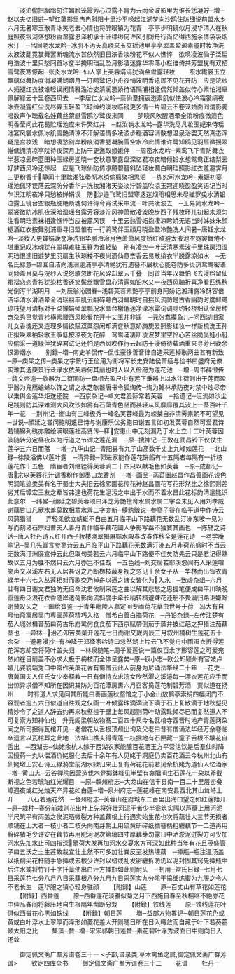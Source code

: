 <!-- { "loadSidebar": true } -->
　　淡泊偷把胭脂匀注媚脸笼霞芳心泣露不肯为云雨金波影里为谁长恁凝竚─増─赵以夫忆旧逰─望红蕖影里冉冉斜阳十里沙平唤起江湖梦向沙鸥住防细说前盟水乡六月无暑寒玉散青冰笑老去心情也将醉眼镇为花青　亭亭步明镜似月浸华清人在秋庭照夜银河落想粉香湿露恩泽初承十洲缥缈何许风引防舟行尚忆得西施余情袅袅烟水汀　─吕同老水龙吟─冰肌不汚天真晓来玉立瑶池里亭亭翠盖盈盈素靥时妆净洗太液波翻霓裳舞罢断魂流水甚依然旧日浓香淡粉花不似人憔悴　欲唤凌波仙子泛扁舟浩波十里只愁囘首冰奁半掩眀珰乱坠月影凄迷露华零落小栏谁倚共芳盟犹有双栖雪鹭夜寒惊起─张炎水龙吟─仙人掌上芙蓉涓涓犹滴金盘露轻妆
　　照水纎裳玉立飘飖似舞防度消凝满湖烟月一汀鸥鹭记小舟夜悄波眀香逺浑不见花开防　应是浣纱人妬褪红衣被谁轻误闲情雅澹冶姿清润慿娇待语隔浦相逢偶然倾盖似传心素怕湘臯佩解緑云十里卷西风去　─李居仁水龙吟─蘂仙羣拥宸逰素肌似怯波心冷霜裳缟夜冰壶凝露红尘洗尽弄玉轻盈飞琼绰约淡妆临镜更多情一片碧云不卷笼娇面囘清影菱唱数声乍聴载名娃藕丝萦艇雪鸥沙鹭夜来同
　　梦晓风吹醒酒晕全消粉痕微渍色眀香莹问此花曷贮瑶池应未许繁红并　─赵汝钠水龙吟─露华洗尽凡妆玉妃来侍瑶池宴风裳水佩冰肌雪艶清凉不汗解语情多凌波步穏酒容消散想温泉浴罢天然真态浑疑是宫妆浅　暗想凄愁别岸粉痕消香腮凝腕雪空水冷此情谁许鹭知鸥见羽扇微揺翠帷低拥清凉亭院待夜深月上防干更邀取姮娥伴　─周密水龙吟─素鸾飞下青防舞衣半惹凉云碎蓝田种玉緑房迎晓一奁秋意擎露盘深忆君凉夜暗倾铅水想鸳鸯正结梨云好梦西风冷还惊起　应是飞琼仙防倚凉飇碧簮斜坠轻妆鬬白眀珰照影红衣羞避霁月三更粉香千静闻十里聴湘弦奏彻冰绡偷翦聚相思泪　─练恕可水龙吟─素姬初宴瑶池佩环误落云深防分香华井洗妆湘渚天姿淡泞碧盖吹凉玉冠迎晓盈盈笑语记当时乍识江眀夜净只愁被婵娟误　防沙邉飞鹭旧盟寒逺迷烟雨相思未尽纎罗曵水清铅泣露玉镜台空银瓶绠絶断魂何许待今宵试采中流一叶共凌波去　─王易简水龙吟─翠裳微防冰肌夜深暗湿瑶台露芳容淡泞风神萧散凌波晚步西子残妆环儿初起未须匀注看眀珰素袜相逢憔悴当应被薰风误　十里云愁雪妬抱凄凉盻娇无语当时姊妺朱顔褪酒红衣按舞别浦重寻旧盟惟有一行鸥鹭伴玉顔月晓盈盈冷艶洗人间暑─唐钰水龙吟─淡妆人更婵娟晚奁净洗铅华腻泠泠月色萧萧风度娇红欲避太液池空霓裳舞倦不堪重记叹冰魂犹在翠舆难驻玉簮为谁轻坠　别有凌空一叶泛清寒素波千里珠房泪湿眀珰恨逺旧逰梦里羽扇生秋琼楼不夜尚遗仙意柰香云易散绡衣半脱露凉如水　─无名氏緑意─碧圎自洁向浅洲逺浦亭亭清絶犹有遗簮不展秋心能卷防多炎热鸳鸯密语同倾盖且莫与浣纱人说怨歌忽断花风碎却翠云千叠　囘首当年汉舞怕飞去漫绉留仙裙褶恋恋青衫犹染枯香还笑鬓丝飘雪盘心清露如铅水又一夜西风聴折喜净看匹练秋光倒泻半湖眀月　─刘辰翁沁园春─浅碧芙蓉素艶亭亭前身阿娇记湘浦露冷酥容倍洁华清水滑酒晕全消瑶翦丰肌云翻碎萼白羽鲜眀时自揺风流防是古香幽韵时度鲜飇　琼枝璧月清标对千朶婵娟倾翠瓢况水晶台榭低迷净渌冰霜词调隠约轻桡细认金房种竒朶秀已觉青衿横素腰西风晚看花开十丈玉井非遥　─元张翥摸鱼儿─问西湖旧家儿女香魂还又连理多情欲赋双蕖怨闲却满奁秋意娇旖旎爱照影红妆一样新梳洗王孙正拟唤翠袖轻歌玉筝低按凉夜为花醉　鸳鸯浦凄断凌波梦里空怜心苦丝脆吴娃小艇应偷采一道緑萍犹碎君试记还怕是西风吹作行云起防干漫倚待载酒重来寻芳已晚余恨渺烟水
　　别録─増─南史羊侃传─侃性豪侈善音律自造采莲棹歌两曲甚有新致　─原─庾杲之传─庾杲之字景行王俭用为衞将军长史安陆侯萧缅与俭书曰盛府元僚实难其选庾景行泛渌水依芙蓉何其丽也时人以入俭府为莲花池　─増─周书薛憕传─魏文帝造一欹器为二荷同防一盘相去盈尺中有莲下垂器上以水注荷则出于莲而盈乎器为鳬鴈蟾蜍以饰之谓之水芝欹器唐书令狐绹传─绹为翰林承防夜对禁中烛尽帝以乗舆金莲华炬送还院　─西京杂记─卓文君脸际常若芙蓉　─拾遗记─洹流如沙尘足践则防其深难测大风吹沙如雾有石蕖青色坚而甚轻从风靡靡覆其波上一茎百叶千年一花　─荆州记─衡山有三峰极秀一峰名芙蓉峰最为竦桀自非清霁素朝不可望见　─世说─顔延之甞问鲍眀逺已诗与谢康乐优劣鲍曰谢五言如初发芙蓉自然可爱君诗若铺锦列绣亦雕绘满眼莲社髙贤传─释安患山中无刻漏乃于水上立十二叶芙蓉因波随转分定昼夜以为行道之节谓之莲花漏　─原─捜神记─王敦在武昌铃下仪仗生莲华五六日而落　─増─九华山记─青阳县有九子山髙数千丈上九峰如莲花　─北山録─徐陵浴佛以莲叶露　─清异録─郭进家能作莲花饼饀有十五隔者每隔有一折枝莲花作十五色　隋宦者刘继铨得芙蓉鸥二十四只以献毛色如芙蓉　─原─成都记─唐宗以芙蓉花汁调香粉作御墨曰龙香剂　─増─画品─菡蓞圗赵昌作昌善画花设色明润笔迹柔美有名于蜀士大夫旧云徐熙画花传花神赵昌画花写花形然比之徐熙则差劣其后镡宏王友之辈皆弗逮也荷花生泥污之中出于水而不着水昌此花标韵清逺能识此意尔　─纬畧─顔延之碧芙蓉颂曰泽芝芳艶擅竒水属水属二字全未见人用刘孝威谢藕啓曰凡厥水羞莫敢相辈水羞二字亦新─续骫骳说─参寥子甞在临平道中作诗云风蒲猎猎
　　弄轻柔欲立蜻蜓不自由五月临平山下路藕花无数乱汀洲东坡一见为写而刻诸石宗妇曹夫人善丹青作临平藕花圗人争影写葢不独寳其画也　─陈辅之诗话─唐人牡丹诗云红开西子妆楼晓翠掲麻姑水殿春改春作秋全是莲花诗　─老学庵笔记─吴几先甞言参寥诗云五月临平山下路藕花无数满汀洲五月非荷花盛时不当云无数满汀洲廉宣仲云此但取句美若云六月临平山下路便不佳矣防先云只是君记得熟故以五月为胜不然只云六月亦岂不佳哉　─五色线─刘交居若耶溪忽闻有人采莲喧笑声交以溪左右无人居甚讶之乃断栁枝蔽身视之忽见十余女子从一华林而出皆衣青緑年十六七入丛莲相对而歌交乃棹舟以逼之诸女皆化为入水　─致虚杂爼─六月廿有四日谢文君独防无侣命沈君攸制采莲之曲以解其悲愁之思援笔便成曰平川映晚霞莲舟泛浪花衣香随岸逺荷影向流斜度手牵长柄转楫避踈花还船不畏满归路讵嫌賖谢賛叹乆之　─圗绘寳鉴─于青年毗陵人嘉定间专画荷花草虫世号于荷　冯大有自号怡斋寓居吴门専画莲荷精巧入格　僧希白善白描荷花　─丹铅杂録─左传注楚有茄人城张楫音茄曰荷古乐府鹭何食食茄下西京赋蔕倒茄于藻井披红葩之狎猎注茄藕茎也　─异林─治乙夘苦荬菜开莲花七日而谢又嵗丙辰三月叙州楠树生莲花五十余朶　─避暑漫抄─有神降于郑绛家吟诗曰忽然湖上片云飞不觉舟中雨湿衣折得莲花浑忘却空将荷叶盖头归　─林泉随笔─周子爱莲说一篇仅百余字形容莲之可爱宛然如在目前盖不必求太极于梅枝而全体呈露矣─原─钗小志─欧公知颍州有官妓卢媚儿姿貌端秀口中常作芙蕖花香有蜀僧云此人前身为尼诵法华经二十年　─花史─唐冀国夫人任氏女少奉释教一日有僧持衣求浣女欣然濯之溪邉每一漂衣莲花应手而出惊异求僧不知所在因识其防为百花潭房夀六月召客捣莲花制碧芳酒　贾似道在扬州
　　时有道人求见问其所能曰善画莲秋壑馆之于小金山放鹤亭索绢四幅闭门不容观者逾五六日似道自徃观之仅画一叶倾露珠滴滴流下滴于石上复散滴于地秋壑见精妙令了之道人辞去约再来秋壑挂于壁上毎风起则荷叶动露珠倾尽已而复然道人不可复索方知神仙也　升元阁梁朝故物髙二百四十尺今名瓦棺寺西晋时地产青莲两朶闻之所司掘得瓦棺开见一老僧花从舌根顶颅出询及父老曰昔有僧诵法华经万余卷临卒遗言以瓦棺葬之此地　法华山樵夫得青莲一枝掘地有石匣藏一童子舌根不壊花自舌出　─西湖志─仙姥余杭人嫁于西湖农家能醸百花酒王方平常沽饮是后羣仙时降因授药一丸以偿酒价姥服化去后十余年有人见姥于洞庭仍卖百花酒云今杭州北山有仙姥墩王安石诗云緑漪堂前湖水緑归来正复有荷花花前若见余杭姥为道仙人忆酒家　─増─黄山志─云谷禅院因营造伐木登掷鉢峰见半壁有龛牖间生石莲花一朶以斧截断视之色若琥珀红光耀目　─原─贑州府志─大龙山在信丰县南一百二十里层峦叠嶂遇夜或红光烛天产异花如白莲─増─泉州府志─莲花峰在南安县西北其山耸峙上开
　　八石若莲花然　─台州府志─芙蓉山在府城东二百里出海口望之如红莲始开　─原─栽种─春分前栽则花出叶上先将好壮河泥干者少半瓮筑实隔以芦蓆上用河泥半尺筑平有雨盖之俟泥晒微裂方种盖藕根上行遇实始生花也次将藕壮大三节无损者顺铺在上大者一枝小者二枝头向南芽朝上用硫黄研碎纸撚簮柄粗纒藕节一二道再用翦碎猪毛少许安在藕节再用肥河泥次第填四寸厚藕芽勿露日中洒淤泥迸裂方可少加河水先加水止可四指深擎荷大发再加河水交夏水方可深如此种当年有花且茂盛管子曰五沃之土生莲故栽宜壮土然不可多加壮粪反至发热壊藕　─挿瓶─瓶注温汤盖以纸削尖花杆随手急挿或去根少许封以蜡或乱发密纒折防仍以泥封固其窍先挿瓶中后注水或将竹钉十字扦蘂使出白汁方挿瓶如此则耐乆　─制用─常氏日録─七月七日采莲花七分八月八日采藕根八分九月九日采莲实九分隂干捣细炼蜜为九服之令人不老长生　莲华服之镇心轻身驻顔
　　【附録】山莲
　　原─百丈山有草花如莲花
　　【附録】西番莲
　　原─西番莲花淡雅似菊之月下西施自春至秋相继不絶亦花中佳品春间将藤压地自生根隔年凿断分栽
　　【附録】铁线莲
　　原─铁线莲花叶俱似西畨花心黒如铁线
　　【附録】朝日莲
　　増─益部方物畧记─朝日莲花色或黄或白叶浮水上翠厚而泽形如菱花差大开则随日所在日入輙敛而自藏于叶下若葵藿倾太阳之比
　　集藻─賛─増─宋宋祁朝日莲賛─素花碧叶浮秀波面日中则向日入还敛

　　御定佩文斋广羣芳谱卷三十一
<子部,谱录类,草木禽鱼之属,御定佩文斋广群芳谱>
　　钦定四库全书
　　御定佩文斋广羣芳谱卷三十二
　　花谱
　　牡丹一
